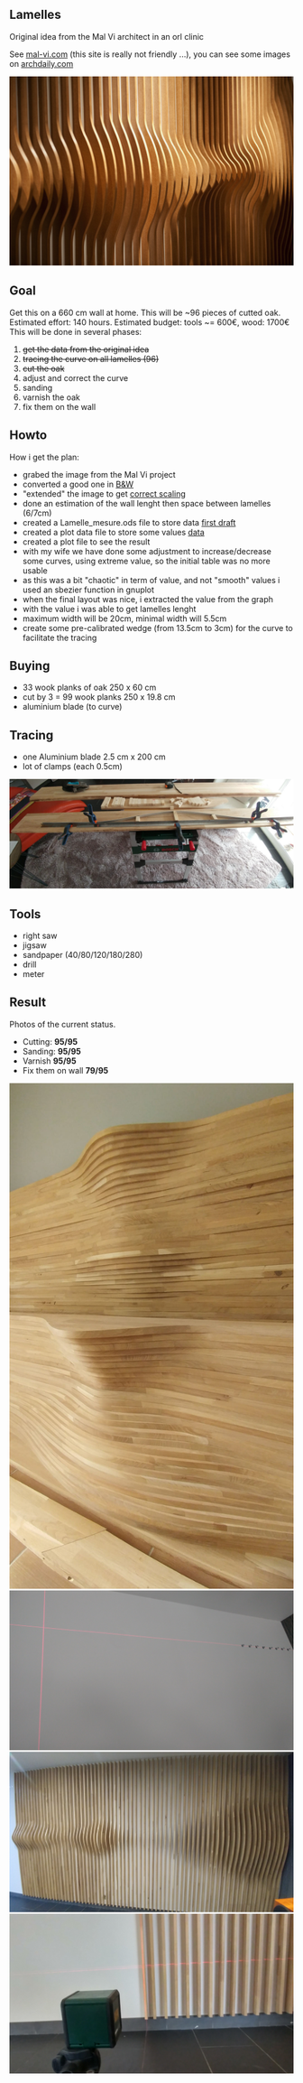 ## Lamelles

Original idea from the Mal Vi architect in an orl clinic

See [mal-vi.com](http://www.mal-vi.com/what/orl-clinic) (this site is really not friendly ...), you can see some images on [archdaily.com](http://www.archdaily.com/187595/orl-clinic-mal-vi-architects)

![source](https://github.com/aginies/projet_lamelles/blob/master/source/general_idea.jpg)

## Goal

Get this on a 660 cm wall at home. This will be ~96 pieces of cutted oak.
Estimated effort: 140 hours. Estimated budget: tools ~= 600€, wood: 1700€
This will be done in several phases:

1.  ~~get the data from the original idea~~
2.  ~~tracing the curve on all lamelles (96)~~
3.  ~~cut the oak~~
4.  adjust and correct the curve
5.  sanding
6.  varnish the oak
7.  fix them on the wall

## Howto

How i get the plan:

* grabed the image from the Mal Vi project 
* converted a good one in [B&W](source/original_wall_BW.jpg)
* "extended" the image to get [correct scaling](source/original_wall_BW_extended.jpg)
* done an estimation of the wall lenght then space between lamelles (6/7cm)
* created a Lamelle_mesure.ods file to store data [first draft](Lamelle_mesure.ods)
* created a plot data file to store some values [data](data.dat)
* created a plot file to see the result
* with my wife we have done some adjustment to increase/decrease some curves, using extreme value, so the initial table was no more usable
* as this was a bit "chaotic" in term of value, and not "smooth" values i used an sbezier function in gnuplot
* when the final layout was nice, i extracted the value from the graph
* with the value i was able to get lamelles lenght
* maximum width will be 20cm, minimal width will 5.5cm
* create some pre-calibrated wedge (from 13.5cm to 3cm) for the curve to facilitate the tracing


## Buying 

* 33 wook planks of oak 250 x 60 cm
* cut by 3 = 99 wook planks 250 x 19.8 cm
* aluminium blade (to curve)

## Tracing

* one Aluminium blade 2.5 cm x 200 cm
* lot of clamps (each 0.5cm)

![tracing](https://github.com/aginies/projet_lamelles/blob/master/images/tracing.jpg)

## Tools

* right saw
* jigsaw
* sandpaper (40/80/120/180/280)
* drill
* meter

## Result

Photos of the current status.

* Cutting: **95/95**
* Sanding: **95/95**
* Varnish **95/95**
* Fix them on wall **79/95**

![result](https://github.com/aginies/projet_lamelles/blob/master/images/result_13.jpg)
![result](https://github.com/aginies/projet_lamelles/blob/master/images/result_14.jpg)
![result](https://github.com/aginies/projet_lamelles/blob/master/images/result_15.jpg)
![result](https://github.com/aginies/projet_lamelles/blob/master/images/result_16.jpg)


